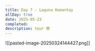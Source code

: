```yaml
---
title: Day 7 - Laguna Humantay
allDay: true
date: 2025-05-23
completed: 
description: tour 😎
---
```

![[pasted-image-20250324144427.png]]